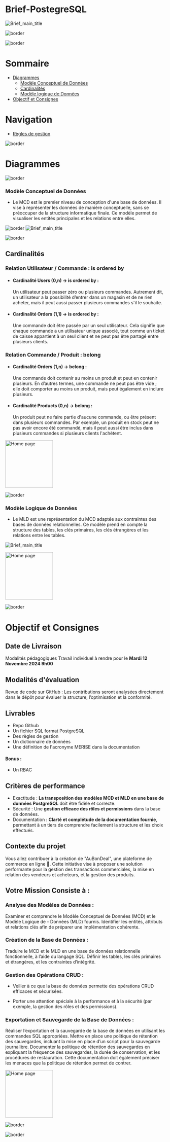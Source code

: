 # Brief-PostegreSQL

![Brief_main_title](assets/img/Brief_title_last.png)

![border](assets/design/border/cadre_white_b.png)

![border](assets/design/line/pink_point_line_r.png)

# Sommaire

- [Diagrammes](#diagrammes)
  - [Modèle Conceptuel de Données](#modèle-conceptuel-de-données)
  - [Cardinalités](#cardinalités)
  - [Modèle logique de Données](#modèle-logique-de-données)
- [Objectif et Consignes](#objectif-et-consignes)

# Navigation

- [Règles de gestion](doc/regles-gestion.md)

![border](assets/design/line/pink_point_line_l.png)

<!-- <details> -->

<!-- <summary><strong style="font-size: 1.5em; font-weight: bold">Consignes  :</strong></summary> -->

# Diagrammes

![border](assets/design/line/green_point_line_l.png)

### Modèle Conceptuel de Données

- Le MCD est le premier niveau de conception d'une base de données. Il vise à représenter les données de manière conceptuelle, sans se préoccuper de la structure informatique finale. Ce modèle permet de visualiser les entités principales et les relations entre elles.

![border](assets/design/line/green_point_line_r.png)
![Brief_main_title](assets/img/first_mcd.png)

![border](assets/design/line/green_point_line_l.png)

## Cardinalités

### Relation Utilisateur / Commande : is ordered by

- #### Cardinalité Users (0,n) → is ordered by :

  Un utilisateur peut passer zéro ou plusieurs commandes. Autrement dit, un utilisateur a la possibilité d’entrer dans un magasin et de ne rien acheter, mais il peut aussi passer plusieurs commandes s'il le souhaite.

- #### Cardinalité Orders (1,1) → is ordered by :

  Une commande doit être passée par un seul utilisateur. Cela signifie que chaque commande a un utilisateur unique associé, tout comme un ticket de caisse appartient à un seul client et ne peut pas être partagé entre plusieurs clients.

### Relation Commande / Produit : belong

- #### Cardinalité Orders (1,n) → belong :

  Une commande doit contenir au moins un produit et peut en contenir plusieurs. En d’autres termes, une commande ne peut pas être vide ; elle doit comporter au moins un produit, mais peut également en inclure plusieurs.

- #### Cardinalité Products (0,n) → belong :

  Un produit peut ne faire partie d'aucune commande, ou être présent dans plusieurs commandes. Par exemple, un produit en stock peut ne pas avoir encore été commandé, mais il peut aussi être inclus dans plusieurs commandes si plusieurs clients l'achètent.

<a href="#sommaire">
  <img src="assets/design/button/back_to_top.png" alt="Home page" style="width: 150px; height: auto;">
</a>

![border](assets/design/line/green_point_line_r.png)

### Modèle Logique de Données

- Le MLD est une représentation du MCD adaptée aux contraintes des bases de données relationnelles. Ce modèle prend en compte la structure des tables, les clés primaires, les clés étrangères et les relations entre les tables.

![Brief_main_title](assets/img/first_mld.png)

<a href="#sommaire">
  <img src="assets/design/button/back_to_top.png" alt="Home page" style="width: 150px; height: auto;">
</a>

![border](assets/design/line/green_point_line_l.png)

# Objectif et Consignes

## Date de Livraison

Modalités pédagogiques
Travail individuel à rendre pour le **Mardi 12 Novembre 2024 9h00**

## Modalités d'évaluation

Revue de code sur GitHub : Les contributions seront analysées directement dans le dépôt pour évaluer la structure, l’optimisation et la conformité.

## Livrables

- Repo Github
- Un fichier SQL format PostgreSQL
- Des règles de gestion
- Un dictionnaire de données
- Une définition de l'acronyme MERISE dans la documentation

#### Bonus :

- Un RBAC

## Critères de performance

- Exactitude : **La transposition des modèles MCD et MLD en une base de données PostgreSQL** doit être fidèle et correcte.
- Sécurité : Une **gestion efficace des rôles et permissions** dans la base de données.
- Documentation : **Clarté et complétude de la documentation fournie**, permettant à un tiers de comprendre facilement la structure et les choix effectués.

<!-- </details> -->

<!-- <details> -->
<!-- <summary><strong style="font-size: 1.5em; font-weight: bold">Mission  :</strong></summary> -->

## Contexte du projet

Vous allez contribuer à la création de "AuBonDeal", une plateforme de commerce en ligne 🚀. Cette initiative vise à proposer une solution performante pour la gestion des transactions commerciales, la mise en relation des vendeurs et acheteurs, et la gestion des produits.

## Votre Mission Consiste à :

### Analyse des Modèles de Données :

Examiner et comprendre le Modèle Conceptuel de Données (MCD) et le Modèle Logique de - Données (MLD) fournis.
Identifier les entités, attributs et relations clés afin de préparer une implémentation cohérente.
​

### Création de la Base de Données :

Traduire le MCD et le MLD en une base de données relationnelle fonctionnelle, à l’aide du langage SQL. Définir les tables, les clés primaires et étrangères, et les contraintes d’intégrité.

### Gestion des Opérations CRUD :

- Veiller à ce que la base de données permette des opérations CRUD efficaces et sécurisées.

- Porter une attention spéciale à la performance et à la sécurité (par exemple, la gestion des rôles et des permissions).
  ​

### Exportation et Sauvegarde de la Base de Données :

Réaliser l’exportation et la sauvegarde de la base de données en utilisant les commandes SQL appropriées.
Mettre en place une politique de rétention des sauvegardes, incluant la mise en place d’un script pour la sauvegarde journalière.
Documenter la politique de rétention des sauvegardes en expliquant la fréquence des sauvegardes, la durée de conservation, et les procédures de restauration. Cette documentation doit également préciser les menaces que la politique de rétention permet de contrer.

<!-- </details> -->

<a href="#sommaire">
  <img src="assets/design/button/back_to_top.png" alt="Home page" style="width: 150px; height: auto;">
</a>

![border](assets/design/line/pink_point_line_l.png)

![border](assets/design/border/cadre_white_b.png)
